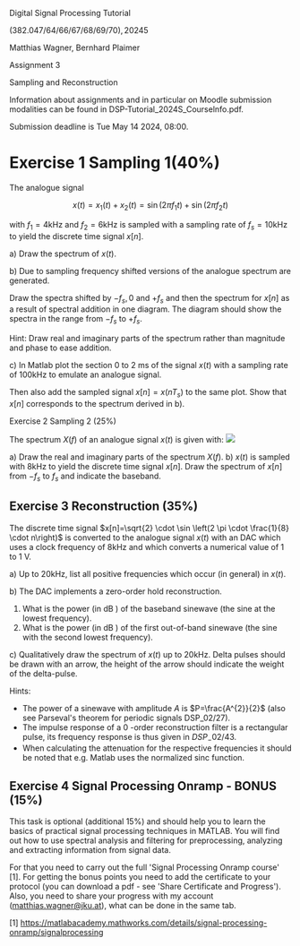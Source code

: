 Digital Signal Processing Tutorial

$(382.047 / 64 / 66 / 67 / 68 / 69 / 70), 20245$

Matthias Wagner, Bernhard Plaimer

Assignment 3

Sampling and Reconstruction

Information about assignments and in particular on Moodle submission modalities can be found in DSP-Tutorial_2024S_Courselnfo.pdf.

Submission deadline is Tue May 14 2024, 08:00.

# Exercise 1 Sampling $1(40 \%)$ 

The analogue signal

$$
x(t)=x_{1}(t)+x_{2}(t)=\sin \left(2 \pi f_{1} t\right)+\sin \left(2 \pi f_{2} t\right)
$$

with $f_{1}=4 \mathrm{kHz}$ and $f_{2}=6 \mathrm{kHz}$ is sampled with a sampling rate of $f_{s}=10 \mathrm{kHz}$ to yield the discrete time signal $x[n]$.

a) Draw the spectrum of $x(t)$.

b) Due to sampling frequency shifted versions of the analogue spectrum are generated.

Draw the spectra shifted by $-f_{s}, 0$ and $+f_{s}$ and then the spectrum for $x[n]$ as a result of spectral addition in one diagram. The diagram should show the spectra in the range from $-f_{s}$ to $+f_{s}$.

Hint: Draw real and imaginary parts of the spectrum rather than magnitude and phase to ease addition.

c) In Matlab plot the section 0 to $2 \mathrm{~ms}$ of the signal $x(t)$ with a sampling rate of $100 \mathrm{kHz}$ to emulate an analogue signal.

Then also add the sampled signal $x[n]=x\left(n T_{s}\right)$ to the same plot. Show that $x[n]$ corresponds to the spectrum derived in b).

Exercise 2 Sampling 2 (25\%)

The spectrum $X(f)$ of an analogue signal $x(t)$ is given with:
![](https://cdn.mathpix.com/cropped/2024_05_02_cce32ce20ed068e88e62g-1.jpg?height=388&width=580&top_left_y=2076&top_left_x=656)

a) Draw the real and imaginary parts of the spectrum $X(f)$.
b) $x(t)$ is sampled with $8 \mathrm{kHz}$ to yield the discrete time signal $x[n]$. Draw the spectrum of $x[n]$ from $-f_{s}$ to $f_{s}$ and indicate the baseband.

## Exercise 3 Reconstruction (35\%)

The discrete time signal $x[n]=\sqrt{2} \cdot \sin \left(2 \pi \cdot \frac{1}{8} \cdot n\right)$ is converted to the analogue signal $x(t)$ with an DAC which uses a clock frequency of $8 \mathrm{kHz}$ and which converts a numerical value of 1 to $1 \mathrm{~V}$.

a) Up to $20 \mathrm{kHz}$, list all positive frequencies which occur (in general) in $x(t)$.

b) The DAC implements a zero-order hold reconstruction.

1. What is the power (in $\mathrm{dB}$ ) of the baseband sinewave (the sine at the lowest frequency).
2. What is the power (in $\mathrm{dB}$ ) of the first out-of-band sinewave (the sine with the second lowest frequency).

c) Qualitatively draw the spectrum of $x(t)$ up to $20 \mathrm{kHz}$. Delta pulses should be drawn with an arrow, the height of the arrow should indicate the weight of the delta-pulse.

Hints:

- The power of a sinewave with amplitude $A$ is $P=\frac{A^{2}}{2}$ (also see Parseval's theorem for periodic signals DSP_02/27).
- The impulse response of a 0 -order reconstruction filter is a rectangular pulse, its frequency response is thus given in $D S P_{-} 02 / 43$.
- When calculating the attenuation for the respective frequencies it should be noted that e.g. Matlab uses the normalized sinc function.


## Exercise 4 Signal Processing Onramp - BONUS (15\%)

This task is optional (additional 15\%) and should help you to learn the basics of practical signal processing techniques in MATLAB. You will find out how to use spectral analysis and filtering for preprocessing, analyzing and extracting information from signal data.

For that you need to carry out the full 'Signal Processing Onramp course' [1]. For getting the bonus points you need to add the certificate to your protocol (you can download a pdf - see 'Share Certificate and Progress'). Also, you need to share your progress with my account (matthias.wagner@jku.at), what can be done in the same tab.

[1] https://matlabacademy.mathworks.com/details/signal-processing-onramp/signalprocessing

